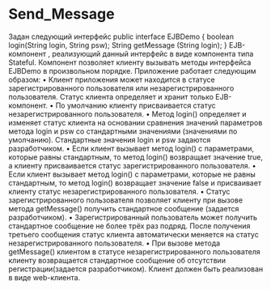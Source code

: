 # Send_Message
Задан следующий интерфейс 
public interface EJBDemo { 
   boolean login(String login, String psw); 
   String getMessage (String login); 
} 
   EJB-компонент , реализующий данный интерфейс в виде компонента типа 
Stateful. Компонент позволяет клиенту вызывать методы интерфейса EJBDemo 
в произвольном порядке. Приложение работает следующим образом: 
• ​Клиент приложения может находится в статусе зарегистрированного пользователя 
или незарегистрированного пользователя. Статус клиента определяет и хранит только 
EJB-компонент. 
• ​По умолчанию клиенту присваивается статус незарегистрированного пользователя. 
• ​Метод login() определяет и изменяет статус клиента на основании сравнения 
значений параметров метода login и psw со  стандартными значениями (значениями 
по умолчанию). Стандартные значения login и psw задаются разработчиком. 
• ​Если клиент вызывает метод login() с параметрами, которые равны стандартным, то 
метод login() возвращает значение true, а клиенту присваивается статус 
зарегистрированного пользователя. 
• ​Если клиент вызывает метод login() с параметрами, которые не равны стандартным, 
то метод login() возвращает значение false и присваивает клиенту статус 
незарегистрированного пользователя. 
• ​Статус зарегистрированного пользователя позволяет клиенту при вызове метода 
getMessage() получить стандартное сообщение (задается разработчиком). 
• ​Зарегистрированный пользователь может получить стандартное сообщение не более 
трёх раз подряд. После получения третьего сообщения статус клиента автоматически 
меняется на статус незарегистрированного пользователя. 
• ​При вызове метода getMessage() клиентом в статусе незарегистрированного 
пользователя клиенту возвращается  стандартное сообщение об отсутствии 
регистрации(задается разработчиком). 
Клиент должен быть реализован в виде web-клиента. 
